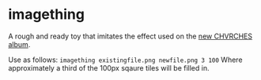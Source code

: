 imagething
==========

A rough and ready toy that imitates the effect used on the [new CHVRCHES album](https://en.wikipedia.org/wiki/Every_Open_Eye).

Use as follows:
`imagething existingfile.png newfile.png 3 100`
Where approximately a third of the 100px sqaure tiles will be filled in.
